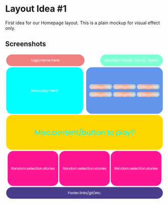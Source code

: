 # Layout Idea #1

First idea for our Homepage layout. This is a plain mockup for visual effect
only.

## Screenshots

![Screenshot](/madliblayout1.png)
